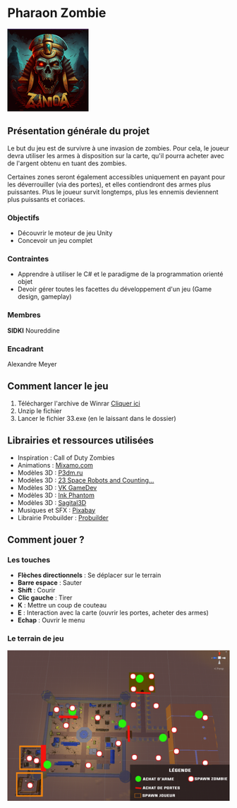 # Pharaon Zombie
![Logo.](/Img/logo.png "Logo")
## Présentation générale du projet

Le but du jeu est de survivre à une invasion de zombies. Pour cela, le joueur devra utiliser les armes à disposition sur la carte, qu'il pourra acheter avec de l'argent obtenu en tuant des zombies.

Certaines zones seront également accessibles uniquement en payant pour les déverrouiller (via des portes), et elles contiendront des armes plus puissantes. Plus le joueur survit longtemps, plus les ennemis deviennent plus puissants et coriaces.

### Objectifs
* Découvrir le moteur de jeu Unity
* Concevoir un jeu complet

### Contraintes 
* Apprendre à utiliser le C# et le paradigme de la programmation orienté objet
* Devoir gérer toutes les facettes du développement d'un jeu (Game design, gameplay)

### Membres

 **SIDKI** Noureddine

### Encadrant

Alexandre Meyer

## Comment lancer le jeu

1. Télécharger l'archive de Winrar [Cliquer ici](https://www.mediafire.com/file/2pbiq1vmcaqmysu/PharaonZombie.rar/file)
1. Unzip le fichier
1. Lancer le fichier 33.exe (en le laissant dans le dossier)

## Librairies et ressources utilisées

* Inspiration : Call of Duty Zombies
* Animations : [Mixamo.com](http://mixamo.com/)
* Modèles 3D : [P3dm.ru](http://p3dm.ru/)
* Modèles 3D : [23 Space Robots and Counting...](https://assetstore.unity.com/packages/3d/environments/free-low-poly-desert-pack-106709)
* Modèles 3D : [VK GameDev](https://assetstore.unity.com/packages/3d/environments/historic/historic-environment-142116)
* Modèles 3D : [Ink Phantom](https://assetstore.unity.com/packages/3d/environments/historic/polylised-medieval-desert-city-94557)
* Modèles 3D : [Sagital3D](https://assetstore.unity.com/packages/3d/environments/landscapes/desert-kits-64-sample-86482)
* Musiques et SFX : [Pixabay](https://assetstore.unity.com/packages/3d/environments/landscapes/desert-kits-64-sample-86482)
* Librairie Probuilder : [Probuilder](https://unity.com/features/probuilder)


## Comment jouer ? 
### Les touches

* **Flèches directionnels** : Se déplacer sur le terrain
* **Barre espace** : Sauter
* **Shift** : Courir
* **Clic gauche** : Tirer
* **K** : Mettre un coup de couteau
* **E** : Interaction avec la carte (ouvrir les portes, acheter des armes)
* **Echap** : Ouvrir le menu

### Le terrain de jeu
![Image du terrain.](/Img/map.png "Image du terrain")

